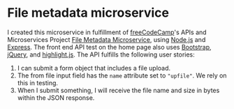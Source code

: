 # File metadata microservice

I created this microservice in fulfillment of [freeCodeCamp](https://freecodecamp.org)'s APIs and Microservices Project [File Metadata Microservice](https://www.freecodecamp.org/learn/apis-and-microservices/apis-and-microservices-projects/file-metadata-microservice), using [Node.js](https://nodejs.org/en/) and [Express](https://expressjs.com/). The front end API test on the home page also uses [Bootstrap](https://getbootstrap.com/), [jQuery](https://jquery.com/), and [highlight.js](https://highlightjs.org/). The API fulfills the following user stories:

1.  I can submit a form object that includes a file upload.
2.  The from file input field has the `name` attribute set to `"upfile"`. We rely on this in testing.
3.  When I submit something, I will receive the file name and size in bytes within the JSON response.
